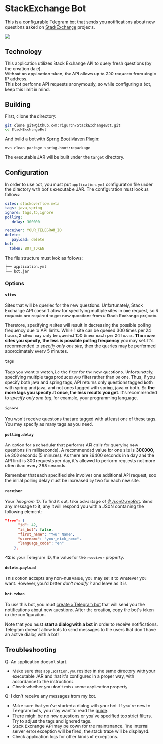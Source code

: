 # StackExchange Bot

This is a configurable Telegram bot that sends you notifications about new questions asked on [StackExchange](https://stackexchange.com/) projects.

![](https://i.imgur.com/NHNmpzm.png)

## Technology

This application utilizes Stack Exchange API to query fresh questions (by the creation date).   
Without an application token, the API allows up to 300 requests from single IP address.   
This bot performs API requests anonymously, so while configuring a bot, keep this limit in mind.

## Building

First, cllone the directory:

```bash
git clone git@github.com:riguron/StackExchangeBot.git
cd StackExchangeBot
```

And build a bot with [Spring Boot Maven Plugin](https://docs.spring.io/spring-boot/docs/current/reference/html/build-tool-plugins.html):

```bash
mvn clean package spring-boot:repackage
```

The executable JAR will be built under the ```target``` directory.

## Configuration

In order to use bot, you must put `application.yml` configuration file under the directory with bot's executable JAR. The configuration must look as follows:

```yaml
sites: stackoverflow,meta
tags: java,spring
ignore: tags,to,ignore
polling:
   delay: 300000

receiver: YOUR_TELEGRAM_ID
delete:
   payload: delete
bot:
  token: BOT_TOKEN
```

The file structure must look as follows:

```bash
├── application.yml
└── bot.jar
```


### Options

#### `sites`

Sites that will be queried for the new questions. Unfortunately, Stack Exchange API doesn't allow for specifying multiple sites
in one request, so `N` requests are required to get new questions from `N` Stack Exchange projects.

Therefore, specifying `N` sites will result in decreasing the possible polling frequency due to API limits. While 1 site can be queried
300 times per 24 hours, 2 sites may only be queried 150 times each per 24 hours. **The more sites you specify, the less is possible
polling frequency** you may set. It's recommended to *specify only one site*, then the queries may be performed approximately every 5 minutes.

#### `tags`

Tags you want to watch, i.e the filter for the new questions. Unfortunately, specifying multiple tags produces `AND` filter rather than `OR` one.
Thus, if you specify both java and spring tags, API returns only questions tagged both with spring and java, and not ones tagged 
with spring, java or both. So **the more tags you specify at once, the less results you get**. It's recommended to *specify only one tag*, 
for example, your programming language.

#### `ignore`

You won't receive questions that are tagged with at least one of these tags. You may specify as many tags as you need.

#### `polling.delay` 

An option for a scheduler that performs API calls for querying new questions (in milliseconds). A recommended value for one site is **300000**, i.e 300 seconds (5 minutes).
As there are 86400 seconds in a day and the API limit is 300 requests per day, it's allowed to perform requests not more often
than every 288 seconds. 

Remember that each specified site involves one additional API request, soo the initial polling delay must be increased by two for each new
site. 

#### `receiver`

Your *Telegram ID*. To find it out, take advantage of [@JsonDumpBot](t.me/jsondumpbot). Send any message to it, any it will respond you
with a JSON containing the following element:

```json
"from": {
      "id": 42,
      "is_bot": false,
      "first_name": "Your Name",
      "username": "your_nick_name",
      "language_code": "en"
    },
```

**42** is your Telegram ID, the value for the `receiver` property.

#### `delete.payload`

This option accepts any non-null value, you may set it to whatever you want. However, you'd better *don't modify it* and leave as it is.

#### `bot.token`

To use this bot, you must [create a Telegram bot](https://docs.microsoft.com/en-us/azure/bot-service/bot-service-channel-connect-telegram?view=azure-bot-service-4.0) that will send you the notifications about new questions.
After the creation, copy the bot's token to the configuration. 

Note that you must **start a dialog with a bot** in order to receive notifications. Telegram doesn't allow bots to send messages to the
users that don't have an active dialog with a bot!

## Troubleshooting

Q: An application doesn't start.   

- Make sure that ```application.yml``` resides in the same directory with your executable JAR and that it's configured in a proper
way, with accordance to the instructions. 
- Check whether you don't miss some application property.

Q: I don't receive any messages from my bot. 

- Make sure that you've started a dialog with your bot. If you're new to Telegram bots, you may want to read the [guide](https://tutorials.botsfloor.com/how-to-build-telegram-powered-bots-78c092298df6).
- There might be no new questions or you've specified too strict filters. Try to adjust the tags and ignored tags. 
- Stack Exchange API may be down for the maintenance. The internal server error exception will be fired, the stack trace will be displayed.
- Check application logs for other kinds of exceptions.




